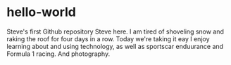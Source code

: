 # hello-world
Steve's first Github repository
Steve here. I am tired of shoveling snow and raking the roof for four days in a row. Today we're taking it eay
I enjoy learning about and using technology, as well as sportscar enduurance and Formula 1 racing. And photography.
